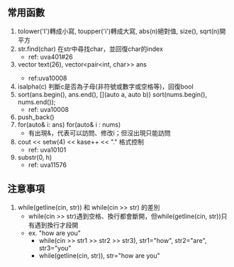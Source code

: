 ## 常用函數
1. tolower('I')轉成小寫, toupper('i')轉成大寫, abs(n)絕對值, size(), sqrt(n)開平方 
2. str.find(char) 在str中尋找char，並回復char的index
    - ref: uva401#26
3. vector<int> text(26), vector<pair<int, char>> ans
    - ref:uva10008
4. isalpha(c) 判斷c是否為子母(非符號或數字或空格等)，回復bool
5. sort(ans.begin(), ans.end(), [](auto a, auto b)) sort(nums.begin(), nums.end());
    - ref: uva10008
6. push_back()
7. for(auto& i: ans) for(auto& i : nums)
    - 有出現&，代表可以訪問、修改i；但沒出現只能訪問
8. cout << setw(4) << kase++ << "." 格式控制
    - ref: uva10101
9. substr(0, h)
    - ref: uva11576

## 注意事項
1. while(getline(cin, str)) 和 while(cin >> str) 的差別
    - while(cin >> str)遇到空格、換行都會斷開，但while(getline(cin, str))只有遇到換行才段開
    - ex. "how are you"
        - while(cin >> str1 >> str2 >> str3), str1="how", str2="are", str3="you"
        - while(getline(cin, str)), str="how are you"